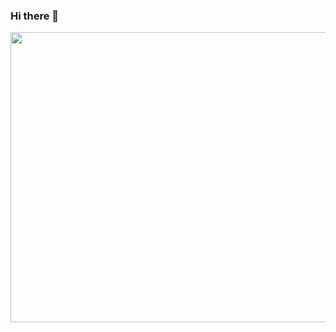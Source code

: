 ### Hi there 👋
<!-- ![](https://c.tenor.com/3bTxZ4HdrysAAAAC/pixels-neon.gif =250x250)-->
<img src="https://c.tenor.com/3bTxZ4HdrysAAAAC/pixels-neon.gif" width = "832" height = "464"/>

<!--
**debjit20504/debjit20504** is a ✨ _special_ ✨ repository because its `README.md` (this file) appears on your GitHub profile.

Here are some ideas to get you started:

- 🔭 I’m currently working on ...
- 🌱 I’m currently learning ...
- 👯 I’m looking to collaborate on ...
- 🤔 I’m looking for help with ...
- 💬 Ask me about ...
- 📫 How to reach me: ...
- 😄 Pronouns: ...
- ⚡ Fun fact: ...
-->
